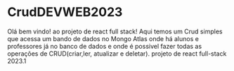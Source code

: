 # CrudDEVWEB2023
Olá bem vindo! ao projeto de react full stack! Aqui temos um Crud simples que acessa um bando de dados no Mongo Atlas onde há alunos
e professores já no banco de dados e onde é possivel fazer todas as operações de CRUD(criar,ler, atualizar e deletar).
projeto de react full-stack 2023.1

